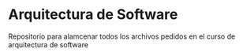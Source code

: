 # Arquitectura de Software
Repositorio para alamcenar todos los archivos pedidos en el curso de arquitectura de software
